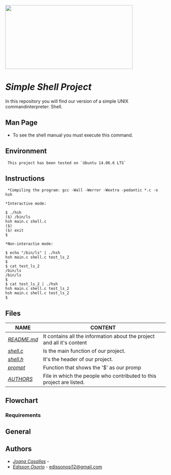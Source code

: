 <p aling="center">
	<img  src="https://i0.wp.com/colaboratorio.net/wp-content/uploads/2017/01/bash.jpg?fit=2000%2C1200&ssl=1" 
	width="400" height="200">
</p>

# **_Simple Shell Project_**

In this repository you will find our version of a simple UNIX commandinterpreter: Shell.

## Man Page

- To see the shell manual you must execute this command.

## Environment

```
 This project has been tested on `Ubuntu 14.06.6 LTS`
```

## Instructions

```
 *Compiling the program: gcc -Wall -Werror -Wextra -pedantic *.c -o hsh

*Interactive mode:

$ ./hsh
($) /bin/ls
hsh main.c shell.c
($)
($) exit
$

*Non-interactie mode:

$ echo "/bin/ls" | ./hsh
hsh main.c shell.c test_ls_2
$
$ cat test_ls_2
/bin/ls
/bin/ls
$
$ cat test_ls_2 | ./hsh
hsh main.c shell.c test_ls_2
hsh main.c shell.c test_ls_2
$

```

## Files

| **NAME**                   | CONTENT                                                                |
| -------------------------- | ---------------------------------------------------------------------- |
| [_README.md_](./README.md) | It contains all the information about the project and all it's content |
| [_shell.c_](./shell.c)     | Is the main function of our project.                                   |
| [_shell.h_](./shell.h)     | It's the header of our project.                                        |
| [_prompt_](./prompt.c)     | Function that shows the '$' as our promp                               |
| [_AUTHORS_](./AUTHORS)     | File in which the people who contributed to this project are listed.   |

## Flowchart

### Requirements

## General

## Authors

- [_Joana Casallas_](https://github.com/joacasallas) -
- [_Edisson Osorio_](https://github.com/edisson11osorio) - edissonosi12@gmail.com
